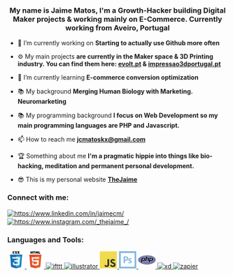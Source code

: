 <h3 align="center">My name is Jaime Matos, I'm a Growth-Hacker building Digital Maker projects & working mainly on E-Commerce. Currently working from Aveiro, Portugal</h3>

- 🔭 I’m currently working on **Starting to actually use Github more often**

- ⚙️ My main projects **are currently in the Maker space & 3D Printing industry. You can find them here: [evolt.pt](https://evolt.pt/) & [impressao3dportugal.pt](https://impressao3dportugal.pt/)**

- 🌱 I’m currently learning **E-commerce conversion optimization**

- 📚 My background **Merging Human Biology with Marketing. Neuromarketing**

- 📚 My programming background **I focus on Web Development so my main programming languages are PHP and Javascript.**

- 📫 How to reach me **jcmatoskx@gmail.com**

- 🏆 Something about me **I'm a pragmatic hippie into things like bio-hacking, meditation and permanent personal development.**

- 😎 This is my personal website **[TheJaime](http://thejaime.com/)**



<h3 align="left">Connect with me:</h3>
<p align="left">
<a href="https://linkedin.com/in/jaimecm/" target="blank"><img align="center" src="https://raw.githubusercontent.com/rahuldkjain/github-profile-readme-generator/master/src/images/icons/Social/linked-in-alt.svg" alt="https://www.linkedin.com/in/jaimecm/" height="30" width="40" /></a>
<a href="https://www.instagram.com/_thejaime_/" target="blank"><img align="center" src="https://raw.githubusercontent.com/rahuldkjain/github-profile-readme-generator/master/src/images/icons/Social/instagram.svg" alt="https://www.instagram.com/_thejaime_/" height="30" width="40" /></a>
</p>

<h3 align="left">Languages and Tools:</h3>
<p align="left"> <a href="https://www.w3schools.com/css/" target="_blank" rel="noreferrer"> <img src="https://raw.githubusercontent.com/devicons/devicon/master/icons/css3/css3-original-wordmark.svg" alt="css3" width="40" height="40"/> </a> <a href="https://www.w3.org/html/" target="_blank" rel="noreferrer"> <img src="https://raw.githubusercontent.com/devicons/devicon/master/icons/html5/html5-original-wordmark.svg" alt="html5" width="40" height="40"/> </a> <a href="https://ifttt.com/" target="_blank" rel="noreferrer"> <img src="https://www.vectorlogo.zone/logos/ifttt/ifttt-ar21.svg" alt="ifttt" width="40" height="40"/> </a> <a href="https://www.adobe.com/in/products/illustrator.html" target="_blank" rel="noreferrer"> <img src="https://www.vectorlogo.zone/logos/adobe_illustrator/adobe_illustrator-icon.svg" alt="illustrator" width="40" height="40"/> </a> <a href="https://developer.mozilla.org/en-US/docs/Web/JavaScript" target="_blank" rel="noreferrer"> <img src="https://raw.githubusercontent.com/devicons/devicon/master/icons/javascript/javascript-original.svg" alt="javascript" width="40" height="40"/> </a> <a href="https://www.photoshop.com/en" target="_blank" rel="noreferrer"> <img src="https://raw.githubusercontent.com/devicons/devicon/master/icons/photoshop/photoshop-line.svg" alt="photoshop" width="40" height="40"/> </a> <a href="https://www.php.net" target="_blank" rel="noreferrer"> <img src="https://raw.githubusercontent.com/devicons/devicon/master/icons/php/php-original.svg" alt="php" width="40" height="40"/> </a> <a href="https://www.adobe.com/products/xd.html" target="_blank" rel="noreferrer"> <img src="https://cdn.worldvectorlogo.com/logos/adobe-xd.svg" alt="xd" width="40" height="40"/> </a> <a href="https://zapier.com" target="_blank" rel="noreferrer"> <img src="https://www.vectorlogo.zone/logos/zapier/zapier-icon.svg" alt="zapier" width="40" height="40"/> </a> </p>
